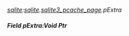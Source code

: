 _[sqlite](../../modules/sqlite/sqlite-module.md):[sqlite](../../modules/sqlite/sqlite-module.md).[sqlite3\_pcache\_page](../../modules/sqlite/sqlite-sqlite3_pcache_page.md).pExtra_
##### Field pExtra:Void Ptr
